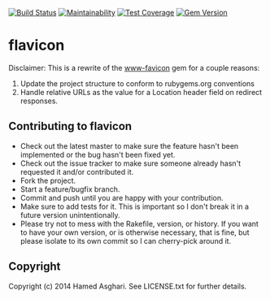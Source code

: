 [![Build Status](https://github.com/hasghari/flavicon/actions/workflows/ruby.yml/badge.svg)](https://travis-ci.org/hasghari/flavicon)
[![Maintainability](https://api.codeclimate.com/v1/badges/41fbe1dc447fe0deb33a/maintainability)](https://codeclimate.com/github/hasghari/flavicon/maintainability)
[![Test Coverage](https://api.codeclimate.com/v1/badges/41fbe1dc447fe0deb33a/test_coverage)](https://codeclimate.com/github/hasghari/flavicon/test_coverage)
[![Gem Version](https://badge.fury.io/rb/flavicon.svg)](http://badge.fury.io/rb/flavicon)

# flavicon

Disclaimer: This is a rewrite of the [www-favicon](https://github.com/youpy/www-favicon) gem for a couple reasons:

1. Update the project structure to conform to rubygems.org conventions
2. Handle relative URLs as the value for a Location header field on redirect responses.

## Contributing to flavicon

* Check out the latest master to make sure the feature hasn't been implemented or the bug hasn't been fixed yet.
* Check out the issue tracker to make sure someone already hasn't requested it and/or contributed it.
* Fork the project.
* Start a feature/bugfix branch.
* Commit and push until you are happy with your contribution.
* Make sure to add tests for it. This is important so I don't break it in a future version unintentionally.
* Please try not to mess with the Rakefile, version, or history. If you want to have your own version, or is otherwise necessary, that is fine, but please isolate to its own commit so I can cherry-pick around it.

## Copyright

Copyright (c) 2014 Hamed Asghari. See LICENSE.txt for further details.

